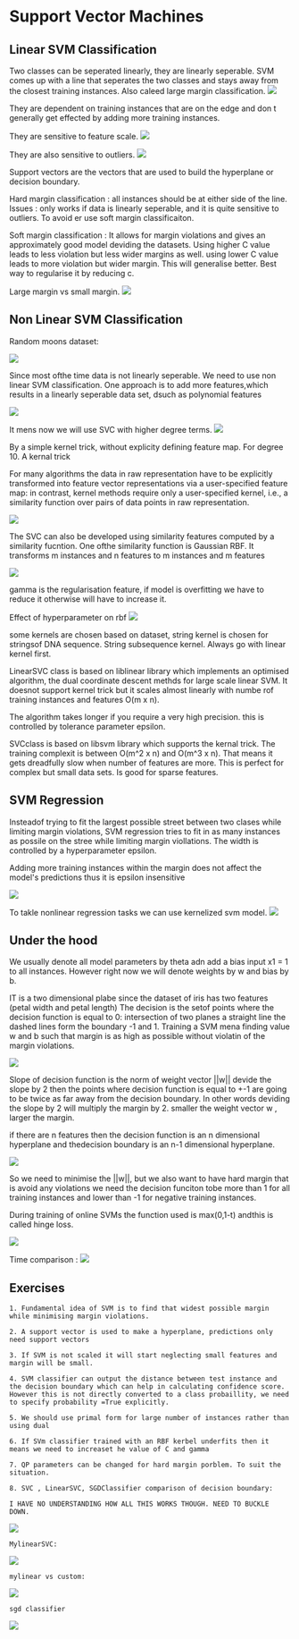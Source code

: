 # Support Vector Machines

## Linear SVM Classification

Two classes can be seperated linearly, they are linearly seperable. SVM comes up with a line that seperates the two classes and stays away from the closest training instances. Also caleed large margin classification.
![](large_margin_classfication.png)

They are dependent on training instances that are on the edge and don
t generally get effected by adding more training instances.

They are sensitive to feature scale.
![](feature_scale.png)

They are also sensitive to outliers.
![](outliers_scale.png)

Support vectors are the vectors that are used to build the hyperplane or decision boundary.

Hard margin classification : all instances should be at either side of the line. Issues : only works if data is linearly seperable, and it is quite sensitive to outliers. To avoid er use soft margin classificaiton.

Soft margin classification : It allows for margin violations and gives an approximately good model deviding the datasets. 
Using higher C value leads to less violation but less wider margins as well.
using lower C value leads to more violation but wider margin. This will generalise better. Best way to regularise it by reducing c.

Large margin vs small margin.
![](large_small.png)

## Non Linear SVM Classification

Random moons dataset:

![](moons.png)

Since most ofthe time data is not linearly seperable. We need to use non linear SVM classification. One approach is to add more features,which results in a linearly seperable data set, dsuch as polynomial features 

![](example_simple.png)


It mens now we will use SVC with higher degree terms. 
![](degree3.png)

By a simple kernel trick, without explicity defining feature map. For degree 10.
A kernal trick

For many algorithms the data in raw representation have to be explicitly transformed into feature vector representations via a user-specified feature map: in contrast, kernel methods require only a user-specified kernel, i.e., a similarity function over pairs of data points in raw representation.

![](degree3vsdegree10.png)

The SVC can also be developed using similarity features computed by a similarity fucntion. One ofthe similarity function is Gaussian RBF.
It transforms m instances and n features to m instances and m features

![](gaussian_rbf.png)


gamma is the regularisation feature, if model is overfitting we have to reduce it otherwise will have to increase it.

Effect of hyperparameter on rbf
![](hyperparameter_rbf.png)

some kernels are chosen based on dataset, string kernel is chosen for stringsof DNA sequence. String subsequence kernel. Always go with linear kernel first.

LinearSVC class is based on liblinear library which implements an optimised algorithm, the dual coordinate descent methds for large scale linear SVM. It doesnot support kernel trick but it scales almost linearly with numbe rof training instances and features O(m x n).

The algorithm takes longer if you require a very high precision. this is controlled by tolerance parameter epsilon.

SVCclass is based on libsvm library which supports the kernal trick. The training complexit is between O(m^2 x n) and O(m^3 x n). That means it gets dreadfully slow when number of features are more. This is perfect for complex but small data sets. Is good for sparse features.


## SVM Regression

Insteadof trying to fit the largest possible street between two clases while limiting margin violations, SVM regression tries to fit in as many instances as possile on the stree while limiting margin viollations. The width is controlled by a hyperparameter epsilon.

Adding more training instances within the margin does not affect the model's predictions thus it is epsilon insensitive

![](linear_regression.png)

To takle nonlinear regression tasks we can use kernelized svm model.
![](quadratic_regression.png)

## Under the hood

We usually denote all model parameters by theta adn add a bias input x1 = 1 to all instances. However right now we will denote weights by w and bias by b.

IT is a two dimensional plabe since the dataset of iris has two features (petal width and petal length) The decision is the setof points where the decision function is equal to 0: intersection of two planes a straight line the dashed lines form the boundary -1 and 1. Training a SVM mena finding value w and b such that margin is as high as possible without violatin of the margin violations.

![](3D_projection.png)

Slope of decision function is the norm of weight vector ||w|| devide the slope by 2 then the points where decision function is equal to +-1 are going to be twice as far away from the decision boundary. In other words deviding the slope by 2 will multiply the margin by 2. smaller the weight vector w , larger the margin.

if there are n features then the decision function is an n dimensional hyperplane and thedecision boundary is an n-1 dimensional hyperplane.

![](effect_of_small_weight_vector.png)

So we need to minimise the ||w||, but we also want to have hard margin that is avoid any violations we need the decision funciton tobe more than 1 for all training instances and lower than -1 for negative training instances.

During training of online SVMs the function used is max(0,1-t) andthis is called hinge loss.

![](hinge_loss.png)

Time comparison :
![](time.png)


## Exercises

    1. Fundamental idea of SVM is to find that widest possible margin while minimising margin violations. 
    
    2. A support vector is used to make a hyperplane, predictions only need support vectors
    
    3. If SVM is not scaled it will start neglecting small features and margin will be small.
    
    4. SVM classifier can output the distance between test instance and the decision boundary which can help in calculating confidence score. However this is not directly converted to a class probaillity, we need to specify probability =True explicitly.
    
    5. We should use primal form for large number of instances rather than using dual
    
    6. If SVm classifier trained with an RBF kerbel underfits then it means we need to increaset he value of C and gamma
    
    7. QP parameters can be changed for hard margin porblem. To suit the situation.
    
    8. SVC , LinearSVC, SGDClassifier comparison of decision boundary:
    
    I HAVE NO UNDERSTANDING HOW ALL THIS WORKS THOUGH. NEED TO BUCKLE DOWN.
   ![](comparison_boundary.png)
   
    MylinearSVC:
   ![](linear_svm.png)
       
    mylinear vs custom:
   ![](custom_vs_svc.png)
   
    sgd classifier
   ![](SGD_classifier.png)
   


